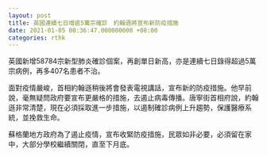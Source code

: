 ```yaml
---
layout: post
title: 英國連續七日增逾5萬宗確診　約翰遜將宣布新防疫措施
date: 2021-01-05 00:36:47.000000000 +08:00
categories: rthk
---
```


英國新增58784宗新型肺炎確診個案，再創單日新高，亦是連續七日錄得超過5萬宗病例，再多407名患者不治。

面對疫情嚴峻，首相約翰遜稍後將會發表電視講話，宣布新的防疫措施。他早前說，毫無疑問政府要宣布更嚴格的措施，去遏止病毒傳播。唐寧街首相府說，約翰遜非常清楚，現在必須採取進一步措施，以遏制確診病例上升趨勢，保護醫療系統，並挽救生命。

蘇格蘭地方政府為了遏止疫情，宣布收緊防疫措施，民眾如非必要，必須留在家中，大部分學校繼續關閉，直至下月底。
